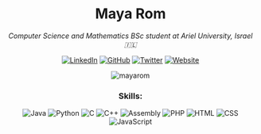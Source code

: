<h1 align="center">Maya Rom</h1>

<p align="center">
  <i>Computer Science and Mathematics BSc student at Ariel University, Israel 🇮🇱</i>
</p>

<p align="center">
  <a href="https://linkedin.com/in/maya-rom" target="_blank">
    <img src="https://img.shields.io/badge/-Maya%20Rom-blue?style=flat-square&logo=Linkedin&logoColor=white&link=https://linkedin.com/in/maya-rom/" alt="LinkedIn"></a>
  <a href="https://github.com/mayarom" target="_blank">
    <img src="https://img.shields.io/badge/-mayarom-black?style=flat-square&logo=Github&logoColor=white&link=https://github.com/mayarom/" alt="GitHub"></a>
  <a href="https://twitter.com/mayarom_" target="_blank">
    <img src="https://img.shields.io/badge/-@mayarom_-blue?style=flat-square&logo=Twitter&logoColor=white&link=https://twitter.com/mayarom_" alt="Twitter"></a>
  <a href="https://mayarom.github.io" target="_blank">
    <img src="https://img.shields.io/badge/-mayarom.github.io-green?style=flat-square&logo=Google-chrome&logoColor=white&link=https://mayarom.github.io" alt="Website"></a>
</p>

<p align="center">
  <img src="https://komarev.com/ghpvc/?username=mayarom&label=Profile%20views&color=blue&style=flat-square" alt="mayarom">
</p>

<h3 align="center">Skills:</h3>

<p align="center">
  <img src="https://img.shields.io/badge/-Java-007396?style=flat-square&logo=Java&logoColor=white" alt="Java">
  <img src="https://img.shields.io/badge/-Python-3776AB?style=flat-square&logo=Python&logoColor=white" alt="Python">
  <img src="https://img.shields.io/badge/-C-00599C?style=flat-square&logo=C&logoColor=white" alt="C">
  <img src="https://img.shields.io/badge/-C++-00599C?style=flat-square&logo=C%2B%2B&logoColor=white" alt="C++">
  <img src="https://img.shields.io/badge/-Assembly-4B0082?style=flat-square&logo=Assembly&logoColor=white" alt="Assembly">
  <img src="https://img.shields.io/badge/-PHP-777BB4?style=flat-square&logo=PHP&logoColor=white" alt="PHP">
  <img src="https://img.shields.io/badge/-HTML-E34F26?style=flat-square&logo=HTML5&logoColor=white" alt="HTML">
  <img src="https://img.shields.io/badge/-CSS-1572B6?style=flat-square&logo=CSS3&logoColor=white" alt="CSS">
  <img src="https://img.shields.io/badge/-JavaScript-F7DF1E?style=flat-square&logo=JavaScript&logoColor=black" alt="JavaScript">
</p>

